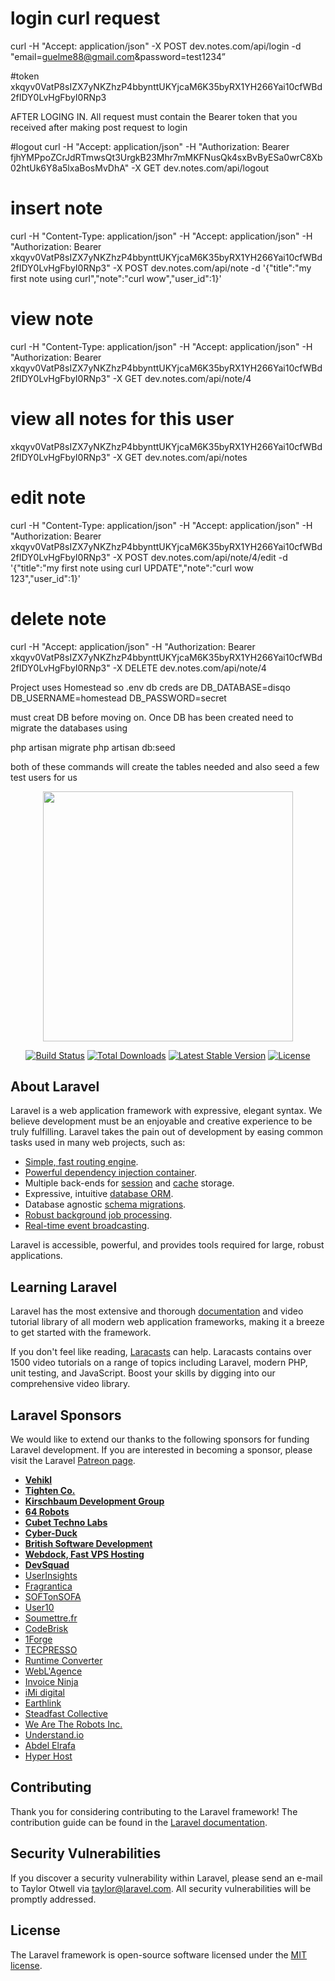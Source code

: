 # login curl request
curl -H "Accept: application/json" -X POST dev.notes.com/api/login -d "email=guelme88@gmail.com&password=test1234”

#token 
xkqyv0VatP8sIZX7yNKZhzP4bbynttUKYjcaM6K35byRX1YH266Yai10cfWBd2fIDY0LvHgFbyI0RNp3

AFTER LOGING IN. All request must contain the Bearer token that you received after making post request to login

#logout
curl -H "Accept: application/json" -H "Authorization: Bearer fjhYMPpoZCrJdRTmwsQt3UrgkB23Mhr7mMKFNusQk4sxBvByESa0wrC8Xb02htUk6Y8a5lxaBosMvDhA" -X GET dev.notes.com/api/logout

# insert note
curl -H "Content-Type: application/json" -H "Accept: application/json" -H "Authorization: Bearer xkqyv0VatP8sIZX7yNKZhzP4bbynttUKYjcaM6K35byRX1YH266Yai10cfWBd2fIDY0LvHgFbyI0RNp3" -X POST dev.notes.com/api/note -d '{"title":"my first note using curl","note":"curl wow","user_id":1}'

# view note
curl -H "Content-Type: application/json" -H "Accept: application/json" -H "Authorization: Bearer xkqyv0VatP8sIZX7yNKZhzP4bbynttUKYjcaM6K35byRX1YH266Yai10cfWBd2fIDY0LvHgFbyI0RNp3" -X GET dev.notes.com/api/note/4

# view all notes for this user
xkqyv0VatP8sIZX7yNKZhzP4bbynttUKYjcaM6K35byRX1YH266Yai10cfWBd2fIDY0LvHgFbyI0RNp3" -X GET dev.notes.com/api/notes

# edit note
curl -H "Content-Type: application/json" -H "Accept: application/json" -H "Authorization: Bearer xkqyv0VatP8sIZX7yNKZhzP4bbynttUKYjcaM6K35byRX1YH266Yai10cfWBd2fIDY0LvHgFbyI0RNp3" -X POST dev.notes.com/api/note/4/edit -d '{"title":"my first note using curl UPDATE","note":"curl wow 123","user_id":1}'

# delete note
curl -H "Accept: application/json" -H "Authorization: Bearer xkqyv0VatP8sIZX7yNKZhzP4bbynttUKYjcaM6K35byRX1YH266Yai10cfWBd2fIDY0LvHgFbyI0RNp3" -X DELETE dev.notes.com/api/note/4

Project uses Homestead so .env db creds are
DB_DATABASE=disqo
DB_USERNAME=homestead
DB_PASSWORD=secret

must creat DB before moving on.
Once DB has been created need to migrate the databases using

php artisan migrate
php artisan db:seed

both of these commands will create the tables needed and also seed a few test users for us


<p align="center"><img src="https://res.cloudinary.com/dtfbvvkyp/image/upload/v1566331377/laravel-logolockup-cmyk-red.svg" width="400"></p>

<p align="center">
<a href="https://travis-ci.org/laravel/framework"><img src="https://travis-ci.org/laravel/framework.svg" alt="Build Status"></a>
<a href="https://packagist.org/packages/laravel/framework"><img src="https://poser.pugx.org/laravel/framework/d/total.svg" alt="Total Downloads"></a>
<a href="https://packagist.org/packages/laravel/framework"><img src="https://poser.pugx.org/laravel/framework/v/stable.svg" alt="Latest Stable Version"></a>
<a href="https://packagist.org/packages/laravel/framework"><img src="https://poser.pugx.org/laravel/framework/license.svg" alt="License"></a>
</p>

## About Laravel

Laravel is a web application framework with expressive, elegant syntax. We believe development must be an enjoyable and creative experience to be truly fulfilling. Laravel takes the pain out of development by easing common tasks used in many web projects, such as:

- [Simple, fast routing engine](https://laravel.com/docs/routing).
- [Powerful dependency injection container](https://laravel.com/docs/container).
- Multiple back-ends for [session](https://laravel.com/docs/session) and [cache](https://laravel.com/docs/cache) storage.
- Expressive, intuitive [database ORM](https://laravel.com/docs/eloquent).
- Database agnostic [schema migrations](https://laravel.com/docs/migrations).
- [Robust background job processing](https://laravel.com/docs/queues).
- [Real-time event broadcasting](https://laravel.com/docs/broadcasting).

Laravel is accessible, powerful, and provides tools required for large, robust applications.

## Learning Laravel

Laravel has the most extensive and thorough [documentation](https://laravel.com/docs) and video tutorial library of all modern web application frameworks, making it a breeze to get started with the framework.

If you don't feel like reading, [Laracasts](https://laracasts.com) can help. Laracasts contains over 1500 video tutorials on a range of topics including Laravel, modern PHP, unit testing, and JavaScript. Boost your skills by digging into our comprehensive video library.

## Laravel Sponsors

We would like to extend our thanks to the following sponsors for funding Laravel development. If you are interested in becoming a sponsor, please visit the Laravel [Patreon page](https://patreon.com/taylorotwell).

- **[Vehikl](https://vehikl.com/)**
- **[Tighten Co.](https://tighten.co)**
- **[Kirschbaum Development Group](https://kirschbaumdevelopment.com)**
- **[64 Robots](https://64robots.com)**
- **[Cubet Techno Labs](https://cubettech.com)**
- **[Cyber-Duck](https://cyber-duck.co.uk)**
- **[British Software Development](https://www.britishsoftware.co)**
- **[Webdock, Fast VPS Hosting](https://www.webdock.io/en)**
- **[DevSquad](https://devsquad.com)**
- [UserInsights](https://userinsights.com)
- [Fragrantica](https://www.fragrantica.com)
- [SOFTonSOFA](https://softonsofa.com/)
- [User10](https://user10.com)
- [Soumettre.fr](https://soumettre.fr/)
- [CodeBrisk](https://codebrisk.com)
- [1Forge](https://1forge.com)
- [TECPRESSO](https://tecpresso.co.jp/)
- [Runtime Converter](http://runtimeconverter.com/)
- [WebL'Agence](https://weblagence.com/)
- [Invoice Ninja](https://www.invoiceninja.com)
- [iMi digital](https://www.imi-digital.de/)
- [Earthlink](https://www.earthlink.ro/)
- [Steadfast Collective](https://steadfastcollective.com/)
- [We Are The Robots Inc.](https://watr.mx/)
- [Understand.io](https://www.understand.io/)
- [Abdel Elrafa](https://abdelelrafa.com)
- [Hyper Host](https://hyper.host)

## Contributing

Thank you for considering contributing to the Laravel framework! The contribution guide can be found in the [Laravel documentation](https://laravel.com/docs/contributions).

## Security Vulnerabilities

If you discover a security vulnerability within Laravel, please send an e-mail to Taylor Otwell via [taylor@laravel.com](mailto:taylor@laravel.com). All security vulnerabilities will be promptly addressed.

## License

The Laravel framework is open-source software licensed under the [MIT license](https://opensource.org/licenses/MIT).
